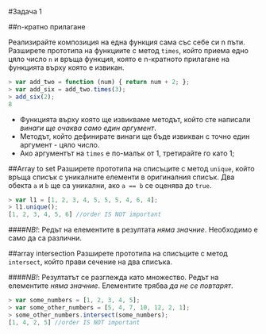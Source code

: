 #Задача 1

##n-кратно прилагане

Реализирайте композиция на една функция сама със себе си n пъти.
Разширете прототипа на функциите с метод `times`, който приема едно цяло число `n` и връща функция, която е n-кратното прилагане на функцията върху която е извикан.

```javascript
> var add_two = function (num) { return num + 2; };
> var add_six = add_two.times(3);
> add_six(2);
8
```

 * Функцията върху която ще извикваме методът, който сте написали *винаги ще очаква само един аргумент*.
 * Методът, който дефинирате винаги ще бъде извикван с точно един аргумент - цяло число.
 * Ако аргументът на `times` е по-малък от 1, третирайте го като 1;

##Array to set
Разширете прототипа на списъците с метод `unique`, който връща списък с уникалните елементи в оригиналния списък.
Два обекта `a` и `b` ще са уникални, ако `a == b` се оценява до `true`.

```javascript
> var l1 = [1, 2, 3, 4, 5, 5, 5, 4, 6, 4];
> l1.unique();
[1, 2, 3, 4, 5, 6] //order IS NOT important
```

####*NB!*: Редът на елементите в резултата _няма значние_. Необходимо е само да са различни.

##array intersection
Разширете прототипа на списъците с метод `intersect`, който прави сечение на два списъка.

####*NB!*: Резултатът се разглежда като множество. Редът на елементите _няма значние_. Елементите трябва _да не се повтарят_.

```javascript
> var some_numbers = [1, 2, 3, 4, 5];
> var some_other_numbers = [5, 4, 7, 10, 12, 2, 1];
> some_other_numbers.intersect(some_numbers);
[1, 4, 2, 5] //order IS NOT important
```
